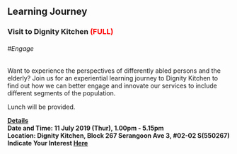 <!-- ---
title: 'Learning Festival 1-19 July 2019'
permalink: /events/learning-journeys/event-details/LJ_DK
breadcrumb: 'Learning Journey'

--- -->

## Learning Journey
### Visit to Dignity Kitchen <font color="red"> (FULL)</font>

###### _#Engage_

Want to experience the perspectives of differently abled persons and the elderly? Join us for an experiential learning journey to Dignity Kitchen to find out how we can better engage and innovate our services to include different segments of the population. 

Lunch will be provided.

<b><u>Details</u><br>
**Date and Time: 11 July 2019 (Thur), 1.00pm - 5.15pm** <br>
**Location: Dignity Kitchen, Block 267 Serangoon Ave 3, #02-02 S(550267)** <br>
**Indicate Your Interest [Here](https://www.eventbrite.sg/e/learning-journey-to-the-dignity-kitchen-tickets-63365326397)** 

